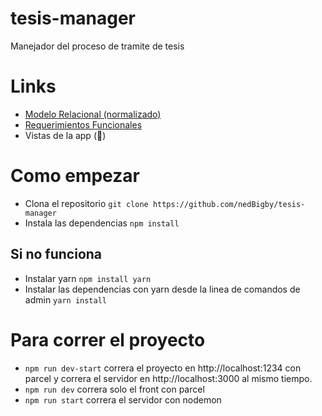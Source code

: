 # tesis-manager
Manejador del proceso de tramite de tesis

# Links 
- [Modelo Relacional (normalizado)](https://drive.google.com/file/d/15zpPWI0MNsgaOrUHqNsBohuVb_2dgwxn/view?usp=sharing)
- [Requerimientos Funcionales](https://docs.google.com/document/d/1S-3itTVFHJRcfGVQjkt6DD7i5sP5SYChKnnysKH7mBo/edit?usp=sharing)
- Vistas de la app (🚧)

# Como empezar
- Clona el repositorio `git clone https://github.com/nedBigby/tesis-manager`
- Instala las dependencias `npm install`

## Si no funciona
- Instalar yarn `npm install yarn`
- Instalar las dependencias con yarn desde la linea de comandos de admin `yarn install`

# Para correr el proyecto
- `npm run dev-start` correra el proyecto en http://localhost:1234 con parcel
  y correra el servidor en http://localhost:3000 al mismo tiempo.
- `npm run dev` correra solo el front con parcel
- `npm run start` correra el servidor con nodemon
